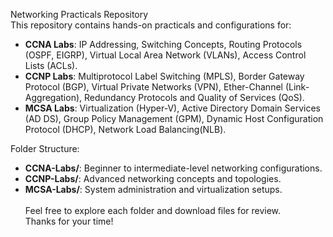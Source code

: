 Networking Practicals Repository <br>
This repository contains hands-on practicals and configurations for: 
- **CCNA Labs**: IP Addressing, Switching Concepts, Routing Protocols (OSPF, EIGRP), Virtual Local Area Network (VLANs), Access Control Lists (ACLs).
- **CCNP Labs**: Multiprotocol Label Switching (MPLS), Border Gateway Protocol (BGP), Virtual Private Networks (VPN), Ether-Channel (Link-Aggregation), Redundancy Protocols and Quality of Services (QoS).
- **MCSA Labs**: Virtualization (Hyper-V),  Active Directory Domain Services (AD DS), Group Policy Management (GPM), Dynamic Host Configuration Protocol (DHCP),  Network Load Balancing(NLB).

Folder Structure:
- **CCNA-Labs/**: Beginner to intermediate-level networking configurations.
- **CCNP-Labs/**: Advanced networking concepts and topologies.
- **MCSA-Labs/**: System administration and virtualization setups. <br> <br>
Feel free to explore each folder and download files for review. <br>
Thanks for your time!
